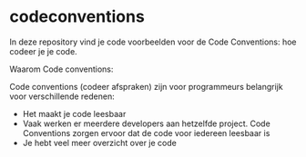codeconventions
===============

In deze repository vind je code voorbeelden voor de Code Conventions: hoe codeer je je code.

Waarom Code conventions:

Code conventions (codeer afspraken) zijn voor programmeurs belangrijk voor verschillende redenen:
- Het maakt je code leesbaar
- Vaak werken er meerdere developers aan hetzelfde project. Code Conventions zorgen ervoor dat de code voor iedereen leesbaar is
- Je hebt veel meer overzicht over je code


